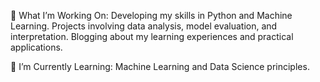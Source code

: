 🧠 What I’m Working On:
Developing my skills in Python and Machine Learning.
Projects involving data analysis, model evaluation, and interpretation.
Blogging about my learning experiences and practical applications.

🌱 I’m Currently Learning:
Machine Learning and Data Science principles.


<!---
shualoalumin/shualoalumin is a ✨ special ✨ repository because its `README.md` (this file) appears on your GitHub profile.
You can click the Preview link to take a look at your changes.
--->
